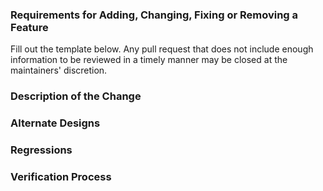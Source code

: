 ### Requirements for Adding, Changing, Fixing or Removing a Feature

Fill out the template below. Any pull request that does not include enough
information to be reviewed in a timely manner may be closed at the maintainers'
discretion.


### Description of the Change

<!--

Please give a brief but exhaustive description of the changes contained in the
PR.

-->

### Alternate Designs

<!-- Explain what other alternates were considered and why the proposed version
was selected -->

### Regressions

<!-- What are the possible side-effects or negative impacts of the code change?
Would any user of pytest-austin be forced to adapt their scripts or code if they
wanted to upgrade to the new version? If so, please try to give an estimate of
the effort involved.
-->

### Verification Process

<!--

What process did you follow to verify that your change has the desired effects?

- How did you verify that all new functionality works as expected?
- How did you verify that all changed functionality works as expected?
- How did you verify that the change has not introduced any regressions?
- How did you verify that the change has not introduced any memory leaks?

-->
